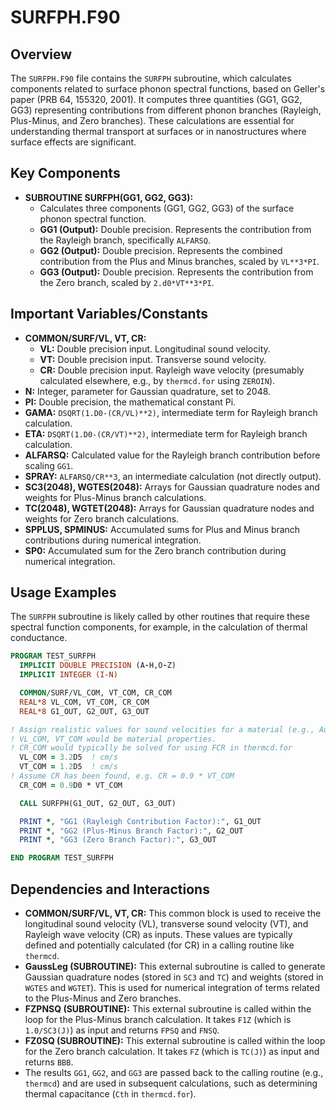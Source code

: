 # SURFPH.F90

## Overview

The `SURFPH.F90` file contains the `SURFPH` subroutine, which calculates components related to surface phonon spectral functions, based on Geller's paper (PRB 64, 155320, 2001). It computes three quantities (GG1, GG2, GG3) representing contributions from different phonon branches (Rayleigh, Plus-Minus, and Zero branches). These calculations are essential for understanding thermal transport at surfaces or in nanostructures where surface effects are significant.

## Key Components

*   **SUBROUTINE SURFPH(GG1, GG2, GG3):**
    *   Calculates three components (GG1, GG2, GG3) of the surface phonon spectral function.
    *   **GG1 (Output):** Double precision. Represents the contribution from the Rayleigh branch, specifically `ALFARSQ`.
    *   **GG2 (Output):** Double precision. Represents the combined contribution from the Plus and Minus branches, scaled by `VL**3*PI`.
    *   **GG3 (Output):** Double precision. Represents the contribution from the Zero branch, scaled by `2.d0*VT**3*PI`.

## Important Variables/Constants

*   **COMMON/SURF/VL, VT, CR:**
    *   **VL:** Double precision input. Longitudinal sound velocity.
    *   **VT:** Double precision input. Transverse sound velocity.
    *   **CR:** Double precision input. Rayleigh wave velocity (presumably calculated elsewhere, e.g., by `thermcd.for` using `ZEROIN`).
*   **N:** Integer, parameter for Gaussian quadrature, set to 2048.
*   **PI:** Double precision, the mathematical constant Pi.
*   **GAMA:** `DSQRT(1.D0-(CR/VL)**2)`, intermediate term for Rayleigh branch calculation.
*   **ETA:** `DSQRT(1.D0-(CR/VT)**2)`, intermediate term for Rayleigh branch calculation.
*   **ALFARSQ:** Calculated value for the Rayleigh branch contribution before scaling `GG1`.
*   **SPRAY:** `ALFARSQ/CR**3`, an intermediate calculation (not directly output).
*   **SC3(2048), WGTES(2048):** Arrays for Gaussian quadrature nodes and weights for Plus-Minus branch calculations.
*   **TC(2048), WGTET(2048):** Arrays for Gaussian quadrature nodes and weights for Zero branch calculations.
*   **SPPLUS, SPMINUS:** Accumulated sums for Plus and Minus branch contributions during numerical integration.
*   **SP0:** Accumulated sum for the Zero branch contribution during numerical integration.

## Usage Examples

The `SURFPH` subroutine is likely called by other routines that require these spectral function components, for example, in the calculation of thermal conductance.

```fortran
PROGRAM TEST_SURFPH
  IMPLICIT DOUBLE PRECISION (A-H,O-Z)
  IMPLICIT INTEGER (I-N)

  COMMON/SURF/VL_COM, VT_COM, CR_COM
  REAL*8 VL_COM, VT_COM, CR_COM
  REAL*8 G1_OUT, G2_OUT, G3_OUT

! Assign realistic values for sound velocities for a material (e.g., Au)
! VL_COM, VT_COM would be material properties.
! CR_COM would typically be solved for using FCR in thermcd.for
  VL_COM = 3.2D5  ! cm/s
  VT_COM = 1.2D5  ! cm/s
! Assume CR has been found, e.g. CR = 0.9 * VT_COM
  CR_COM = 0.9D0 * VT_COM

  CALL SURFPH(G1_OUT, G2_OUT, G3_OUT)

  PRINT *, "GG1 (Rayleigh Contribution Factor):", G1_OUT
  PRINT *, "GG2 (Plus-Minus Branch Factor):", G2_OUT
  PRINT *, "GG3 (Zero Branch Factor):", G3_OUT

END PROGRAM TEST_SURFPH
```

## Dependencies and Interactions

*   **COMMON/SURF/VL, VT, CR:** This common block is used to receive the longitudinal sound velocity (VL), transverse sound velocity (VT), and Rayleigh wave velocity (CR) as inputs. These values are typically defined and potentially calculated (for CR) in a calling routine like `thermcd`.
*   **GaussLeg (SUBROUTINE):** This external subroutine is called to generate Gaussian quadrature nodes (stored in `SC3` and `TC`) and weights (stored in `WGTES` and `WGTET`). This is used for numerical integration of terms related to the Plus-Minus and Zero branches.
*   **FZPNSQ (SUBROUTINE):** This external subroutine is called within the loop for the Plus-Minus branch calculation. It takes `F1Z` (which is `1.0/SC3(J)`) as input and returns `FPSQ` and `FNSQ`.
*   **FZ0SQ (SUBROUTINE):** This external subroutine is called within the loop for the Zero branch calculation. It takes `FZ` (which is `TC(J)`) as input and returns `BBB`.
*   The results `GG1`, `GG2`, and `GG3` are passed back to the calling routine (e.g., `thermcd`) and are used in subsequent calculations, such as determining thermal capacitance (`Cth` in `thermcd.for`).
```

